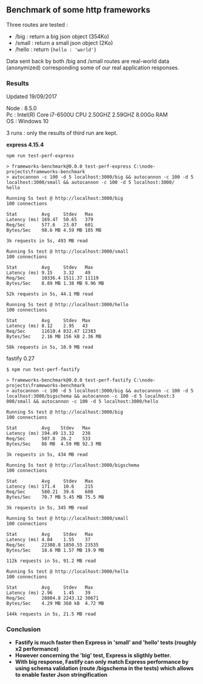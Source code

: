 ## Benchmark of some http frameworks

Three routes are tested : 
- /big : return a big json object (354Ko)
- /small : return a small json object (2Ko)
- /hello : return `{hello : 'world'}`

Data sent back by both /big and /small routes are real-world data (anonymized) corresponding some of our real application responses. 

### Results

Updated 19/09/2017

Node : 8.5.0  
Pc : Intel(R) Core i7-6500U CPU 2.50GHZ 2.59GHZ 8.00Go RAM  
OS : Windows 10

3 runs : only the results of third run are kept.  

**express 4.15.4**

```
npm run test-perf-express

> frameworks-benchmark@0.0.0 test-perf-express C:\node-projects\frameworks-benchmark
> autocannon -c 100 -d 5 localhost:3000/big && autocannon -c 100 -d 5 localhost:3000/small && autocannon -c 100 -d 5 localhost:3000/
hello

Running 5s test @ http://localhost:3000/big
100 connections

Stat         Avg     Stdev   Max
Latency (ms) 169.47  50.65   379
Req/Sec      577.6   23.07   601
Bytes/Sec    98.6 MB 4.59 MB 105 MB

3k requests in 5s, 493 MB read

Running 5s test @ http://localhost:3000/small
100 connections

Stat         Avg     Stdev   Max
Latency (ms) 9.15    3.32    49
Req/Sec      10336.4 1511.37 11119
Bytes/Sec    8.89 MB 1.38 MB 9.96 MB

52k requests in 5s, 44.1 MB read

Running 5s test @ http://localhost:3000/hello
100 connections

Stat         Avg     Stdev  Max
Latency (ms) 8.12    2.95   43
Req/Sec      11610.4 832.47 12383
Bytes/Sec    2.16 MB 156 kB 2.36 MB

58k requests in 5s, 10.9 MB read

```

fastify 0.27
```
$ npm run test-perf-fastify

> frameworks-benchmark@0.0.0 test-perf-fastify C:\node-projects\frameworks-benchmark
> autocannon -c 100 -d 5 localhost:3000/big && autocannon -c 100 -d 5 localhost:3000/bigschema && autocannon -c 100 -d 5 localhost:3
000/small && autocannon -c 100 -d 5 localhost:3000/hello

Running 5s test @ http://localhost:3000/big
100 connections

Stat         Avg    Stdev   Max
Latency (ms) 194.49 13.32   238
Req/Sec      507.8  26.2    533
Bytes/Sec    86 MB  4.59 MB 92.3 MB

3k requests in 5s, 434 MB read

Running 5s test @ http://localhost:3000/bigschema
100 connections

Stat         Avg     Stdev   Max
Latency (ms) 171.4   10.6    215
Req/Sec      580.21  39.6    600
Bytes/Sec    70.7 MB 5.45 MB 75.5 MB

3k requests in 5s, 345 MB read

Running 5s test @ http://localhost:3000/small
100 connections

Stat         Avg     Stdev   Max
Latency (ms) 4.04    1.55    37
Req/Sec      22388.8 1850.55 23535
Bytes/Sec    18.6 MB 1.57 MB 19.9 MB

112k requests in 5s, 91.2 MB read

Running 5s test @ http://localhost:3000/hello
100 connections

Stat         Avg     Stdev   Max
Latency (ms) 2.96    1.45    39
Req/Sec      28804.8 2243.12 30671
Bytes/Sec    4.29 MB 360 kB  4.72 MB

144k requests in 5s, 21.5 MB read
```

### Conclusion

- **Fastify is much faster then Express in 'small' and 'hello' tests (roughly x2 performance)**  
- **However concerning the 'big' test, Express is sligthly better.**
- **With big response, Fastify can only match Express performance by using schema validation (route /bigschema in the tests) which allows to enable faster Json stringification**